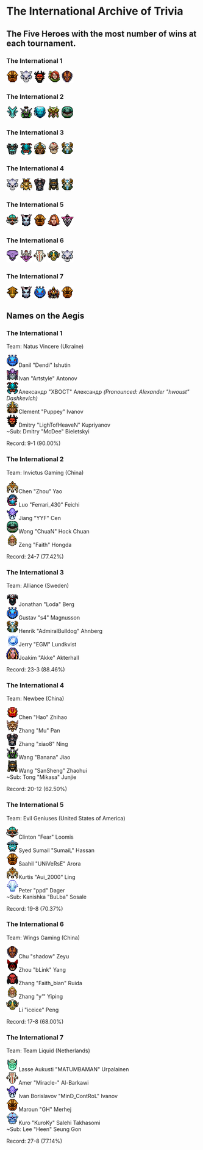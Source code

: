 # The International Archive of Trivia

## The Five Heroes with the most number of wins at each tournament.

### The International 1

![Shaker](/images/miniheroes/earthshaker.png) ![Potm](/images/miniheroes/mirana.png) ![BM](/images/miniheroes/beastmaster.png) ![Wind](/images/miniheroes/windrunner.png) ![AM](/images/miniheroes/antimage.png)

### The International 2

![lsehrac](/images/miniheroes/leshrac.png) ![rubick](/images/miniheroes/rubick.png) ![morph](/images/miniheroes/morphling.png) ![veno](/images/miniheroes/venomancer.png) ![tide](/images/miniheroes/tidehunter.png)

### The International 3

![visage](/images/miniheroes/visage.png) ![weaver](/images/miniheroes/weaver.png) ![chen](/images/miniheroes/chen.png) ![ls](/images/miniheroes/life_stealer.png) ![furion](/images/miniheroes/furion.png)

### The International 4

![potm](/images/miniheroes/mirana.png) ![treant](/images/miniheroes/treant.png) ![doom](/images/miniheroes/doom.png) ![rhasta](/images/miniheroes/shadow_shaman.png) ![furion](/images/miniheroes/furion.png)

### The International 5

![gyro](/images/miniheroes/gyrocopter.png) ![qop](/images/miniheroes/queenofpain.png) ![earthshaker](/images/miniheroes/earthshaker.png) ![lina](/images/miniheroes/lina.png) ![dazzle](/images/miniheroes/dazzle.png)

### The International 6

![void](/images/miniheroes/faceless_void.png) ![timbersaw](/images/miniheroes/shredder.png) ![jugg](/images/miniheroes/juggernaut.png) ![tauren](/images/miniheroes/elder_titan.png) ![mirana](/images/miniheroes/mirana.png)

### The International 7

![sk](/images/miniheroes/sand_king.png) ![qop](/images/miniheroes/queenofpain.png) ![puck](/images/miniheroes/puck.png) ![nyx](/images/miniheroes/nyx_assassin.png) ![shaker](/images/miniheroes/earthshaker.png)

## Names on the Aegis

### The International 1

Team: Natus Vincere (Ukraine)

![Dendi](/images/miniheroes/puck.png)Danil "Dendi" Ishutin  
![Artstyle](/images/miniheroes/slardar.png)Ivan "Artstyle" Antonov  
![XBOCT](/images/miniheroes/weaver.png)Александр "XBOCT" Александр *(Pronounced: Alexander "hwoust" Dashkevich)*  
![Puppey](/images/miniheroes/chen.png)Clement "Puppey" Ivanov  
![Lightofheaven](/images/miniheroes/beastmaster.png)Dmitry "LighTofHeaveN" Kupriyanov  
~Sub: Dmitry "McDee" Bieletskyi

Record: 9-1 (90.00%)

### The International 2

Team: Invictus Gaming (China)

![Zhou](/images/miniheroes/naga_siren.png)Chen "Zhou" Yao  
![Ferrari](/images/miniheroes/templar_assassin.png)Luo "Ferrari_430" Feichi  
![YYF](/images/miniheroes/dark_seer.png)Jiang "YYF" Cen  
![Chuan](/images/miniheroes/tidehunter.png)Wong "ChuaN" Hock Chuan  
![faith](/images/miniheroes/keeper_of_the_light.png)Zeng "Faith" Hongda  

Record: 24-7 (77.42%)

### The International 3

Team: Alliance (Sweden)

![Loda](/images/miniheroes/chaos_knight.png)Jonathan "Loda" Berg  
![s4](/images/miniheroes/puck.png)Gustav "s4" Magnusson  
![Bulldog](/images/miniheroes/furion.png)Henrik "AdmiralBulldog" Ahnberg  
![EGM](/images/miniheroes/wisp.png)Jerry "EGM" Lundkvist  
![Akke](/images/miniheroes/crystal_maiden.png)Joakim "Akke" Akterhall  

Record: 23-3 (88.46%)

### The International 4

Team: Newbee (China)

![Hao](/images/miniheroes/ember_spirit.png)Chen "Hao" Zhihao  
![Mu](/images/miniheroes/brewmaster.png)Zhang "Mu" Pan  
![xiao8](/images/miniheroes/doom.png)Zhang "xiao8" Ning  
![banana](/images/miniheroes/rubick.png)Wang "Banana" Jiao  
![Sansheng](/images/miniheroes/shadow_shaman.png)Wang "SanSheng" Zhaohui  
~Sub: Tong "Mikasa" Junjie  

Record: 20-12 (62.50%)

### The International 5

Team: Evil Geniuses (United States of America)

![Fear](/images/miniheroes/gyrocopter.png)Clinton "Fear" Loomis  
![sumail](/images/miniheroes/storm_spirit.png)Syed Sumail "SumaiL" Hassan  
![universe](/images/miniheroes/earthshaker.png)Saahil "UNiVeRsE" Arora  
![aui](/images/miniheroes/naga_siren.png)Kurtis "Aui_2000" Ling  
![ppd](/images/miniheroes/ancient_apparition.png)Peter "ppd" Dager  
~Sub: Kanishka "BuLba" Sosale  

Record: 19-8 (70.37%)

### The International 6

Team: Wings Gaming (China)

![shadow](/images/miniheroes/antimage.png)Chu "shadow" Zeyu  
![blink](/images/miniheroes/batrider.png)Zhou "bLink" Yang  
![faithbian](/images/miniheroes/axe.png)Zhang "Faith_bian" Ruida  
![y](/images/miniheroes/keeper_of_the_light.png)Zhang "y'" Yiping  
![iceice](/images/miniheroes/elder_titan.png)Li "iceice" Peng  

Record: 17-8 (68.00%)

### The International 7

Team: Team Liquid (Netherlands)

![matu](/images/miniheroes/necrolyte.png)Lasse Aukusti "MATUMBAMAN" Urpalainen  
![miracle](/images/miniheroes/juggernaut.png)Amer "Miracle-" Al-Barkawi  
![mc](/images/miniheroes/dark_seer.png)Ivan Borislavov "MinD_ContRoL" Ivanov  
![gh](/images/miniheroes/earthshaker.png)Maroun "GH" Merhej  
![kuro](/images/miniheroes/lich.png)Kuro "KuroKy" Salehi Takhasomi  
~Sub: Lee "Heen" Seung Gon

Record: 27-8 (77.14%)
